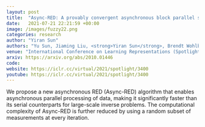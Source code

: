 ```yaml
---
layout: post
title:  "Async-RED: A provably convergent asynchronous block parallel stochastic method using deep denoising priors"
date:   2021-07-21 22:21:59 +00:00
image: /images/fuzzy22.png
categories: research
author: "Yiran Sun"
authors: "Yu Sun, Jiaming Liu, <strong>Yiran Sun</strong>, Brendt Wohlberg, Ulugbek S. Kamilov"
venue: "International Conference on Learning Representations (Spotlight)"
arxiv: https://arxiv.org/abs/2010.01446
code: 
website: https://iclr.cc/virtual/2021/spotlight/3400
youtube: https://iclr.cc/virtual/2021/spotlight/3400
---
```

We propose a new asynchronous RED (Async-RED) algorithm that enables asynchronous parallel processing of data, making it significantly faster than its serial counterparts for large-scale inverse problems. The computational complexity of Async-RED is further reduced by using a random subset of measurements at every iteration.
